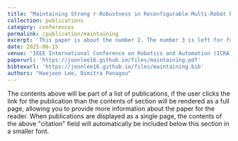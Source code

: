 ```yaml
---
title: "Maintaining Strong r-Robustness in Reconfigurable Multi-Robot Networks Using Control Barrier Functions"
collection: publications
category: conferences
permalink: /publication/maintaining
excerpt: 'This paper is about the number 2. The number 3 is left for future work.'
date: 2025-06-15
venue: 'IEEE International Conference on Robotics and Automation (ICRA)'
paperurl: 'https://joonlee16.github.io/files/maintaining.pdf'
bibtexurl: 'https://joonlee16.github.io/files/maintaining.bib'
authors: "Haejoon Lee, Dimitra Panagou"
---
```


The contents above will be part of a list of publications, if the user clicks the link for the publication than the contents of section will be rendered as a full page, allowing you to provide more information about the paper for the reader. When publications are displayed as a single page, the contents of the above "citation" field will automatically be included below this section in a smaller font.
